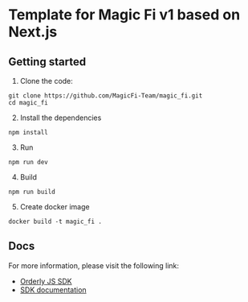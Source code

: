 # Template for Magic Fi v1 based on Next.js

## Getting started

1. Clone the code:

```
git clone https://github.com/MagicFi-Team/magic_fi.git
cd magic_fi
```

2. Install the dependencies

```
npm install
```

3. Run

```
npm run dev
```

4. Build

```
npm run build
```

5. Create docker image

```
docker build -t magic_fi .
```

## Docs

For more information, please visit the following link:

- [Orderly JS SDK](https://github.com/OrderlyNetwork/js-sdk)
- [SDK documentation](https://orderly.network/docs/sdks)
